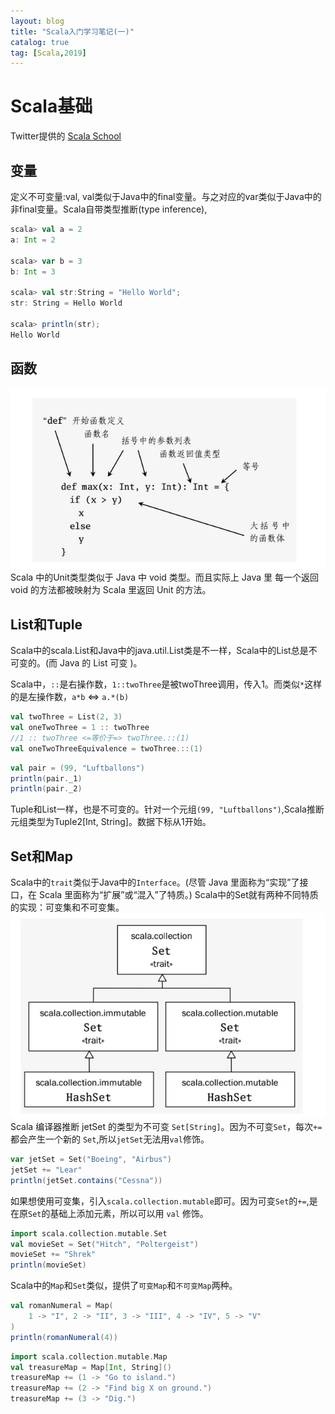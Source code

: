 ```yaml
---
layout: blog
title: "Scala入门学习笔记(一)"
catalog: true
tag: [Scala,2019]
---
```


# Scala基础

Twitter提供的 [Scala School](http://twitter.github.io/scala_school/zh_cn/basics.html)

## 变量
定义不可变量:val, val类似于Java中的final变量。与之对应的var类似于Java中的非final变量。Scala自带类型推断(type inference),
```scala
scala> val a = 2
a: Int = 2

scala> var b = 3
b: Int = 3

scala> val str:String = "Hello World";
str: String = Hello World

scala> println(str);
Hello World
```

## 函数
![Scala函数的基本构成](https://github.com/RussXia/RussXia.github.io/raw/master/_pic/scala_function_define.jpg)
Scala 中的Unit类型类似于 Java 中 void 类型。而且实际上 Java 里 每一个返回 void 的方法都被映射为 Scala 里返回 Unit 的方法。

## List和Tuple
Scala中的scala.List和Java中的java.util.List类是不一样，Scala中的List总是不可变的。(而 Java 的 List 可变 )。

Scala中，`::`是右操作数，`1::twoThree`是被twoThree调用，传入1。而类似`*`这样的是左操作数，`a*b` <=> `a.*(b)`
```scala
val twoThree = List(2, 3)
val oneTwoThree = 1 :: twoThree
//1 :: twoThree <=等价于=> twoThree.::(1)
val oneTwoThreeEquivalence = twoThree.::(1)
```

```scala
val pair = (99, "Luftballons")
println(pair._1)
println(pair._2)
```
Tuple和List一样，也是不可变的。针对一个元组`(99, "Luftballons")`,Scala推断元组类型为Tuple2[Int, String]。数据下标从1开始。

## Set和Map
Scala中的`trait`类似于Java中的`Interface`。(尽管 Java 里面称为“实现”了接口，在 Scala 里面称为“扩展”或“混入”了特质。) Scala中的Set就有两种不同特质的实现：可变集和不可变集。
![scala中的trait](https://raw.githubusercontent.com/RussXia/RussXia.github.io/master/_pic/scala_set_trait.jpg)
Scala 编译器推断 jetSet 的类型为不可变 `Set[String]`。因为不可变`Set`，每次`+=`都会产生一个新的 `Set`,所以`jetSet`无法用`val`修饰。
```scala
var jetSet = Set("Boeing", "Airbus")
jetSet += "Lear"
println(jetSet.contains("Cessna"))
```
如果想使用可变集，引入`scala.collection.mutable`即可。因为可变`Set`的`+=`,是在原`Set`的基础上添加元素，所以可以用 `val` 修饰。
```scala
import scala.collection.mutable.Set
val movieSet = Set("Hitch", "Poltergeist")
movieSet += "Shrek"
println(movieSet)
```
Scala中的`Map`和`Set`类似，提供了`可变Map`和`不可变Map`两种。
```scala
val romanNumeral = Map(
    1 -> "I", 2 -> "II", 3 -> "III", 4 -> "IV", 5 -> "V"
)
println(romanNumeral(4))
```

```scala
import scala.collection.mutable.Map
val treasureMap = Map[Int, String]()
treasureMap += (1 -> "Go to island.")
treasureMap += (2 -> "Find big X on ground.")
treasureMap += (3 -> "Dig.")
```
